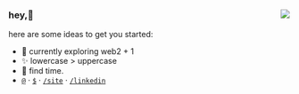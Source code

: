 
### hey,👋<img align="right" src="https://komarev.com/ghpvc/?username=sidharthpunathil&color=blueviolet">

here are some ideas to get you started:
- 🌱 currently exploring web2 + 1
- ✨ lowercase > uppercase
- 💎 find time.
- [`@`](mailto:sidharthpunathil714@gmail.com) · [`$`](https://www.buymeacoffee.com/sidharthp) · [`/site`](https://sidharthpunathil.github.io) · [`/linkedin`](https://linkedin.com/in/sidharthpunathil)
